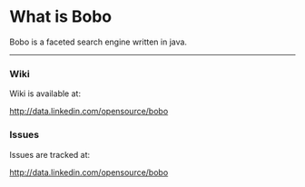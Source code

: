 What is Bobo
===============

Bobo is a faceted search engine written in java.

------------------------------------

### Wiki

Wiki is available at: 

http://data.linkedin.com/opensource/bobo

### Issues

Issues are tracked at: 

http://data.linkedin.com/opensource/bobo
